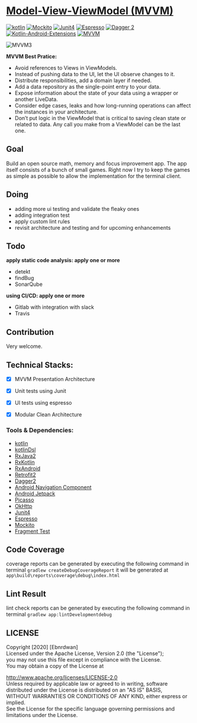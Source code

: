 # [Model-View-ViewModel (MVVM)](https://github.com/ebnrdwan/NY-Times.git)

 [![kotlin](https://img.shields.io/badge/Kotlin-1.3.xxx-brightgreen.svg)](https://kotlinlang.org/)  [![Mockito](https://img.shields.io/badge/Mockito-testing-yellow.svg)](https://site.mockito.org/)      [![Junit4](https://img.shields.io/badge/Junit4-testing-yellowgreen.svg)](https://junit.org/junit4/)   [![Espresso](https://img.shields.io/badge/Espresso-testing-lightgrey.svg)](https://developer.android.com/training/testing/espresso/)  [![Dagger 2](https://img.shields.io/badge/Dagger-2.xx-orange.svg)](https://google.github.io/dagger/)  [![Kotlin-Android-Extensions ](https://img.shields.io/badge/Kotlin--Android--Extensions-plugin-red.svg)](https://kotlinlang.org/docs/tutorials/android-plugin.html) [![MVVM ](https://img.shields.io/badge/Clean--Code-MVVM-brightgreen.svg)](https://github.com/googlesamples/android-architecture) 
  
![MVVM3](https://user-images.githubusercontent.com/1812129/68319232-446cf900-00be-11ea-92cf-cad817b2af2c.png)



**MVVM Best Pratice:**
- Avoid references to Views in ViewModels.
- Instead of pushing data to the UI, let the UI observe changes to it.
- Distribute responsibilities, add a domain layer if needed.
- Add a data repository as the single-point entry to your data.
- Expose information about the state of your data using a wrapper or another LiveData.
- Consider edge cases, leaks and how long-running operations can affect the instances in your architecture.
- Don’t put logic in the ViewModel that is critical to saving clean state or related to data. Any call you make from a ViewModel can be the last one.

## Goal
Build an open source math, memory and focus improvement app. The app itself consists of a bunch of small games. Right now I try to keep the games as simple as possible to allow the implementation for the terminal client.

## Doing
- adding more ui testing and validate the fleaky ones
- adding integration test
- apply custom lint rules
- revisit architecture and  testing and for upcoming enhancements


## Todo
**apply static code analysis: apply one or more**
- detekt
- findBug
- SonarQube

**using CI/CD: apply one or more**
- Gitlab with integration with slack
- Travis




## Contribution
Very welcome.



## Technical Stacks:

* [x] MVVM Presentation Architecture
* [x] Unit tests using Junit    
* [x] UI tests using espresso
* [x] Modular Clean Architecture



 ### Tools & Dependencies: ###
 
- [kotlin](https://kotlinlang.org/)
- [kotlinDsl](https://kotlinlang.org/)
- [RxJava2](https://github.com/ReactiveX/RxJava)
- [RxKotlin](https://github.com/ReactiveX/RxJava)
- [RxAndroid](https://github.com/ReactiveX/RxAndroid)
- [Retrofit2](https://github.com/square/retrofit)
- [Dagger2](https://dagger.dev//)
- [Android Navigation Component](https://developer.android.com/guide/navigation/navigation-getting-started)
- [Android Jetpack](https://developer.android.com/jetpack/docs/getting-started)
- [Picasso](https://github.com/square/picasso)
- [OkHttp](https://github.com/square/okhttp)
- [Junit4](https://junit.org/junit4/)
- [Espresso](https://dagger.dev//)
- [Mockito](https://mockito.io//)
- [Fragment Test](https://developer.android.com)







## Code Coverage

coverage reports can be generated by executing the following command in terminal `gradlew createDebugCoverageReport`
it will be generated at `app\build\reports\coverage\debug\index.html`




## Lint Result
lint check reports can be generated by executing the following command in terminal `gradlew app:lintDevelopmentdebug`

  

    

## LICENSE
Copyright [2020] [Ebnrdwan]    
Licensed under the Apache License, Version 2.0 (the "License");    
you may not use this file except in compliance with the License.    
You may obtain a copy of the License at    
    
 http://www.apache.org/licenses/LICENSE-2.0    
Unless required by applicable law or agreed to in writing, software    
distributed under the License is distributed on an "AS IS" BASIS,    
WITHOUT WARRANTIES OR CONDITIONS OF ANY KIND, either express or implied.    
See the License for the specific language governing permissions and    
limitations under the License.
